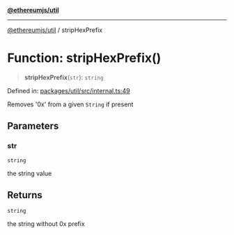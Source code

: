 [**@ethereumjs/util**](../README.md)

***

[@ethereumjs/util](../README.md) / stripHexPrefix

# Function: stripHexPrefix()

> **stripHexPrefix**(`str`): `string`

Defined in: [packages/util/src/internal.ts:49](https://github.com/ethereumjs/ethereumjs-monorepo/blob/master/packages/util/src/internal.ts#L49)

Removes '0x' from a given `String` if present

## Parameters

### str

`string`

the string value

## Returns

`string`

the string without 0x prefix
